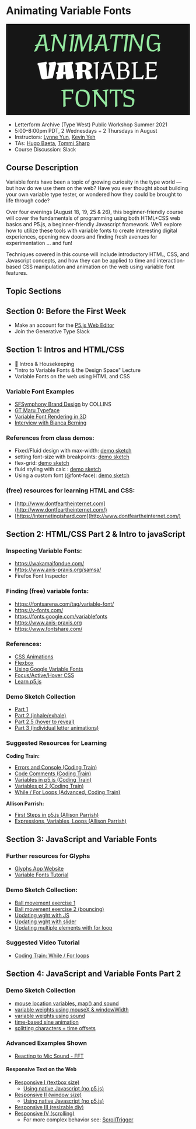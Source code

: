 # Animating Variable Fonts

![](img/workshop.gif)

- Letterform Archive (Type West) Public Workshop Summer 2021
- 5:00–8:00pm PDT, 2 Wednesdays + 2 Thursdays in August
- Instructors: [Lynne Yun](https://lynneyun.com), [Kevin Yeh](http://kevbk.com)
- TAs: [Hugo Baeta](http://hugobaeta.com/), [Tommi Sharp](https://tommisharp.com/)
- Course Discussion: Slack

## Course Description

Variable fonts have been a topic of growing curiosity in the type world — but how do we use them on the web? Have you ever thought about building your own variable type tester, or wondered how they could be brought to life through code?

Over four evenings (August 18, 19, 25 & 26), this beginner-friendly course will cover the fundamentals of programming using both HTML+CSS web basics and P5.js, a beginner-friendly Javascript framework. We’ll explore how to utilize these tools with variable fonts to create interesting digital experiences, opening new doors and finding fresh avenues for experimentation … and fun!

Techniques covered in this course will include introductory HTML, CSS, and Javascript concepts, and how they can be applied to time and interaction-based CSS manipulation and animation on the web using variable font features.


## Topic Sections

## Section 0: Before the First Week
- Make an account for the [P5.js Web Editor](https://editor.p5js.org/)
- Join the Generative Type Slack 

## Section 1: Intros and HTML/CSS

- 👋 Intros & Housekeeping
- "Intro to Variable Fonts & the Design Space" Lecture
- Variable Fonts on the web using HTML and CSS

### Variable Font Examples
- [SFSymphony Brand Design](https://www.wearecollins.com/work/sf-symphony/) by COLLINS
- [GT Maru Typeface](https://www.gt-maru.com/)
- [Variable Font Rendering in 3D](https://twitter.com/kmkota0/status/1160929260271525888)
- [Interview with Bianca Berning](https://www.itsnicethat.com/news/dalton-maag-variable-fonts-opinion-graphic-design-100220)

### References from class demos:
* Fixed/Fluid design with max-width: [demo sketch](https://editor.p5js.org/kyeah/sketches/my9dD-g98)
* setting font-size with breakpoints: [demo sketch](https://editor.p5js.org/kyeah/sketches/iEqWTe_7e)
* flex-grid: [demo sketch](https://editor.p5js.org/kyeah/sketches/C4pUtm9DF)
* fluid styling with calc : [demo sketch](https://editor.p5js.org/kyeah/sketches/PDgYSpenf)
* Using a custom font (@font-face): [demo sketch](https://editor.p5js.org/kyeah/sketches/lAbR2rh_V)

### (free) resources for learning HTML and CSS:
* [http://www.dontfeartheinternet.com](http://www.dontfeartheinternet.com/)
* [https://internetingishard.com](http://www.dontfeartheinternet.com/)

## Section 2: HTML/CSS Part 2 & Intro to javaScript

### Inspecting Variable Fonts:
- https://wakamaifondue.com/
- https://www.axis-praxis.org/samsa/
- Firefox Font Inspector

### Finding (free) variable fonts:
- https://fontsarena.com/tag/variable-font/
- https://v-fonts.com/
- https://fonts.google.com/variablefonts
- https://www.axis-praxis.org
- https://www.fontshare.com/

### References:
* [CSS Animations](https://developer.mozilla.org/en-US/docs/Web/CSS/CSS_Animations/Using_CSS_animations)
* [Flexbox](https://css-tricks.com/snippets/css/a-guide-to-flexbox/)
* [Using Google Variable Fonts](https://css-tricks.com/getting-the-most-out-of-variable-fonts-on-google-fonts/)
* [Focus/Active/Hover CSS](https://bitsofco.de/when-do-the-hover-focus-and-active-pseudo-classes-apply/)
* [Learn p5.js](https://p5js.org/learn/)


### Demo Sketch Collection

* [Part 1](https://editor.p5js.org/kyeah/sketches/5pDxUr4Q-)
* [Part 2 (inhale/exhale)](https://editor.p5js.org/kyeah/sketches/wDL2Dew9l)
* [Part 2.5 (hover to reveal)](https://editor.p5js.org/kyeah/sketches/1QyDvw5dq)
* [Part 3 (individual letter animations)](https://editor.p5js.org/kyeah/sketches/5DhcXolZa)

### Suggested Resources for Learning

**Coding Train:**

* [Errors and Console (Coding Train)](https://www.youtube.com/watch?v=LuGsp5KeJMM)
* [Code Comments (Coding Train)](https://www.youtube.com/watch?v=xJcrPJuem5Q)
* [Variables in p5.js (Coding Train)](https://www.youtube.com/watch?v=RnS0YNuLfQQ&list=PLRqwX-V7Uu6Zy51Q-x9tMWIv9cueOFTFA)
* [Variables pt 2 (Coding Train)](https://www.youtube.com/watch?v=Bn_B3T_Vbxs)
* [While / For Loops (Advanced, Coding Train)](https://www.youtube.com/watch?v=cnRD9o6odjk&list=PLRqwX-V7Uu6Zy51Q-x9tMWIv9cueOFTFA&index=19)

**Allison Parrish:**

* [First Steps in p5.js (Allison Parrish)](https://creative-coding.decontextualize.com/first-steps/)
* [Expressions, Variables, Loops (Allison Parrish)](https://creative-coding.decontextualize.com/expressions-variables-and-loops/)


## Section 3: JavaScript and Variable Fonts

### Further resources for Glyphs

* [Glyphs App Website](https://glyphsapp.com/)
* [Variable Fonts Tutorial](https://glyphsapp.com/learn/creating-a-variable-font)

### Demo Sketch Collection:

* [Ball movement exercise 1](https://editor.p5js.org/kyeah/sketches/8jXTfynCV)
* [Ball movement exercise 2 (bouncing)](https://editor.p5js.org/kyeah/sketches/u568k3-SX)
* [Updating wght with JS](https://editor.p5js.org/kyeah/sketches/hA82_0UBQ)
* [Updating wght with slider](https://editor.p5js.org/kyeah/sketches/2QJfOIY_e)
* [Updating multiple elements with for loop](https://editor.p5js.org/kyeah/sketches/wGRC3TC3E)

### Suggested Video Tutorial

* [Coding Train: While / For loops](https://www.youtube.com/watch?v=cnRD9o6odjk)

## Section 4: JavaScript and Variable Fonts Part 2

### Demo Sketch Collection

* [mouse location variables, map() and sound](https://editor.p5js.org/lynneyun/sketches/whakhK1U-)
* [variable weights using mouseX & windowWidth](https://editor.p5js.org/kyeah/sketches/LvfUN4HRR)
* [variable weights using sound](https://editor.p5js.org/kyeah/sketches/XHoZu2MFQ)
* [time-based sine animation](https://editor.p5js.org/kyeah/sketches/rsOlvKq6L)
* [splitting characters + time offsets](https://editor.p5js.org/kyeah/sketches/-qqnHz7_L)

### Advanced Examples Shown

- [Reacting to Mic Sound - FFT](https://editor.p5js.org/kyeah/sketches/il95px5wt)

#### Responsive Text on the Web
 
- [Responsive I (textbox size)](https://editor.p5js.org/kyeah/sketches/K4zOwPxvu)
  - [Using native Javascript (no p5.js)](https://editor.p5js.org/kyeah/sketches/zJz_BDHyW)
- [Responsive II (window size)](https://editor.p5js.org/kyeah/sketches/RvQoj8Dmn)
  - [Using native Javascript (no p5.js)](https://editor.p5js.org/kyeah/sketches/MYP3U6LU1)
- [Responsive III (resizable div)](https://editor.p5js.org/kyeah/sketches/zy9C-DrFG)
- [Responsive IV (scrolling)](https://editor.p5js.org/kyeah/sketches/1jj1iu3RF)
  - For more complex behavior see: [ScrollTrigger](https://greensock.com/scrolltrigger/)
